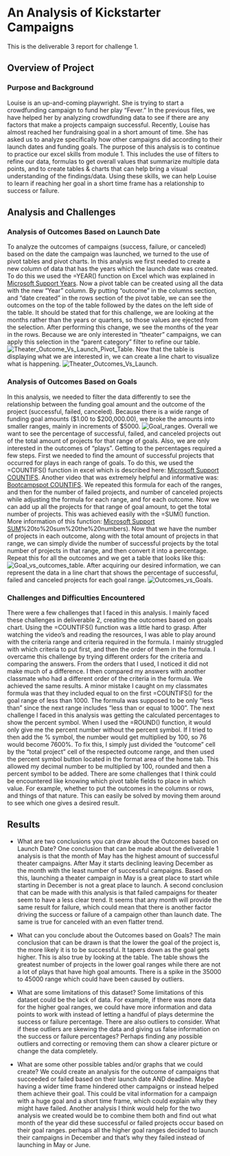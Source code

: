 # An Analysis of Kickstarter Campaigns
This is the deliverable 3 report for challenge 1.

## Overview of Project
### Purpose and Background
Louise is an up-and-coming playwright. She is trying to start a crowdfunding campaign to fund her play “Fever.” In the previous files, we have helped her by analyzing crowdfunding data to see if there are any factors that make a projects campaign successful. Recently, Louise has almost reached her fundraising goal in a short amount of time. She has asked us to analyze specifically how other campaigns did according to their launch dates and funding goals. The purpose of this analysis is to continue to practice our excel skills from module 1. This includes the use of filters to refine our data, formulas to get overall values that summarize multiple data points, and to create tables & charts that can help bring a visual understanding of the findings/data. Using these skills, we can help Louise to learn if reaching her goal in a short time frame has a relationship to success or failure.

## Analysis and Challenges
### Analysis of Outcomes Based on Launch Date
To analyze the outcomes of campaigns (success, failure, or canceled) based on the date the campaign was launched, we turned to the use of pivot tables and pivot charts. In this analysis we first needed to create a new column of data that has the years which the launch date was created. To do this we used the =YEAR() function on Excel which was explained in [Microsoft Support Years](https://support.microsoft.com/en-us/office/year-function-c64f017a-1354-490d-981f-578e8ec8d3b9?ui=en-us&rs=en-us&ad=us). Now a pivot table can be created using all the data with the new “Year” column. By putting “outcome” in the columns section, and “date created” in the rows section of the pivot table, we can see the outcomes on the top of the table followed by the dates on the left side of the table. It should be stated that for this challenge, we are looking at the months rather than the years or quarters, so those values are ejected from the selection. After performing this change, we see the months of the year in the rows. Because we are only interested in “theater” campaigns, we can apply this selection in the “parent category” filter to refine our table. ![Theater_Outcome_Vs_Launch_Pivot_Table](https://github.com/DaniliukK95/kickstarter-analysis/blob/main/Resources/Extra%20resources/Theater_outcome_vs_launch_pivot_table.PNG). Now that the table is displaying what we are interested in, we can create a line chart to visualize what is happening. ![Theater_Outcomes_Vs_Launch](https://github.com/DaniliukK95/kickstarter-analysis/blob/main/Resources/Theater_outcomes_vs_launch.png).

### Analysis of Outcomes Based on Goals
In this analysis, we needed to filter the data differently to see the relationship between the funding goal amount and the outcome of the project (successful, failed, canceled). Because there is a wide range of funding goal amounts ($1.00 to $200,000.00), we broke the amounts into smaller ranges, mainly in increments of $5000. ![Goal_ranges](https://github.com/DaniliukK95/kickstarter-analysis/blob/main/Resources/Extra%20resources/Goal_ranges.PNG). Overall we want to see the percentage of successful, failed, and canceled projects out of the total amount of projects for that range of goals. Also, we are only interested in the outcomes of “plays”. Getting to the percentages required a few steps. First we needed to find the amount of successful projects that occurred for plays in each range of goals. To do this, we used the =COUNTIFS() function in excel which is described here: [Microsoft Support COUNTIFS](https://support.microsoft.com/en-us/office/countifs-function-dda3dc6e-f74e-4aee-88bc-aa8c2a866842?ui=en-us&rs=en-us&ad=us). Another video that was extremely helpful and informative was: [Bootcampspot COUNTIFS](https://courses.bootcampspot.com/courses/1900/assignments/35945?module_item_id=704534). We repeated this formula for each of the ranges, and then for the number of failed projects, and number of canceled projects while adjusting the formula for each range, and for each outcome. Now we can add up all the projects for that range of goal amount, to get the total number of projects. This was achieved easily with the =SUM() function. More information of this function: [Microsoft Support SUM](https://support.microsoft.com/en-us/office/use-autosum-to-sum-numbers-543941e7-e783-44ef-8317-7d1bb85fe706#:~:text=If%20you%20need%20to%20sum,function)%20to%20sum%20the%20numbers). Now that we have the number of projects in each outcome, along with the total amount of projects in that range, we can simply divide the number of successful projects by the total number of projects in that range, and then convert it into a percentage. Repeat this for all the outcomes and we get a table that looks like this:![Goal_vs_outcomes_table](https://github.com/DaniliukK95/kickstarter-analysis/blob/main/Resources/Extra%20resources/Goal_vs_outcomes_table.PNG). After acquiring our desired information, we can represent the data in a line chart that shows the percentage of successful, failed and canceled projects for each goal range. ![Outcomes_vs_Goals](https://github.com/DaniliukK95/kickstarter-analysis/blob/main/Resources/Outcomes_vs_Goals.png).

### Challenges and Difficulties Encountered
There were a few challenges that I faced in this analysis. I mainly faced these challenges in deliverable 2, creating the outcomes based on goals chart. Using the =COUNTIFS() function was a little hard to grasp. After watching the video’s and reading the resources, I was able to play around with the criteria range and criteria required in the formula. I mainly struggled with which criteria to put first, and then the order of them in the formula. I overcame this challenge by trying different orders for the criteria and comparing the answers. From the orders that I used, I noticed it did not make much of a difference. I then compared my answers with another classmate who had a different order of the criteria in the formula. We achieved the same results. A minor mistake I caught on my classmates formula was that they included equal to on the first =COUNTIFS() for the goal range of less than 1000. The formula was supposed to be only “less than” since the next range includes “less than or equal to 1000”. The next challenge I faced in this analysis was getting the calculated percentages to show the percent symbol. When I used the =ROUND() function, it would only give me the percent number without the percent symbol. If I tried to then add the % symbol, the number would get multiplied by 100, so 76 would become 7600%. To fix this, I simply just divided the “outcome” cell by the “total project” cell of the respected outcome range, and then used the percent symbol button located in the format area of the home tab. This allowed my decimal number to be multiplied by 100, rounded and then a percent symbol to be added. There are some challenges that I think could be encountered like knowing which pivot table fields to place in which value. For example, whether to put the outcomes in the columns or rows, and things of that nature. This can easily be solved by moving them around to see which one gives a desired result.

## Results

- What are two conclusions you can draw about the Outcomes based on Launch Date?
One conclusion that can be made about the deliverable 1 analysis is that the month of May has the highest amount of successful theater campaigns. After May it starts declining leaving December as the month with the least number of successful campaigns. Based on this, launching a theater campaign in May is a great place to start while starting in December is not a great place to launch. A second conclusion that can be made with this analysis is that failed campaigns for theater seem to have a less clear trend. It seems that any month will provide the same result for failure, which could mean that there is another factor driving the success or failure of a campaign other than launch date. The same is true for canceled with an even flatter trend.   

- What can you conclude about the Outcomes based on Goals?
The main conclusion that can be drawn is that the lower the goal of the project is, the more likely it is to be successful. It tapers down as the goal gets higher. This is also true by looking at the table. The table shows the greatest number of projects in the lower goal ranges while there are not a lot of plays that have high goal amounts. There is a spike in the 35000 to 45000 range which could have been caused by outliers. 

- What are some limitations of this dataset?
Some limitations of this dataset could be the lack of data. For example, if there was more data for the higher goal ranges, we could have more information and data points to work with instead of letting a handful of plays determine the success or failure percentage. There are also outliers to consider. What if these outliers are skewing the data and giving us false information on the success or failure percentages? Perhaps finding any possible outliers and correcting or removing them can show a clearer picture or change the data completely. 

- What are some other possible tables and/or graphs that we could create?
We could create an analysis for the outcome of campaigns that succeeded or failed based on their launch date AND deadline. Maybe having a wider time frame hindered other campaigns or instead helped them achieve their goal. This could be vital information for a campaign with a huge goal and a short time frame, which could explain why they might have failed. Another analysis I think would help for the two analysis we created would be to combine them both and find out what month of the year did these successful or failed projects occur based on their goal ranges. perhaps all the higher goal ranges decided to launch their campaigns in December and that’s why they failed instead of launching in May or June. 
